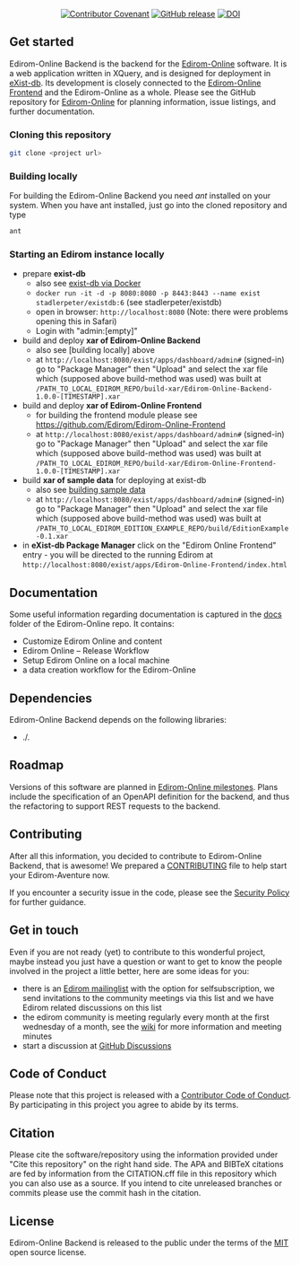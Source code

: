 <div align="center">

[![Contributor Covenant](https://img.shields.io/badge/Contributor%20Covenant-2.1-4baaaa.svg)](CODE_OF_CONDUCT.md)
[![GitHub release](https://img.shields.io/github/v/release/Edirom/Edirom-Online-Backend.svg)](https://github.com/Edirom/Edirom-Online-Backend/releases)
[![DOI](https://zenodo.org/badge/DOI/10.5281/zenodo.14998458.svg)](https://doi.org/10.5281/zenodo.14998458)

</div>


## Get started

Edirom-Online Backend is the backend for the [Edirom-Online](https://github.com/Edirom/Edirom-Online) software.  It is a web application written in XQuery, and is designed for deployment in [eXist-db]. Its development is closely connected to the [Edirom-Online Frontend](https://github.com/Edirom/Edirom-Online-Frontend) and the Edirom-Online as a whole. Please see the GitHub repository for [Edirom-Online](https://github.com/Edirom/Edirom-Online) for planning information, issue listings, and further documentation. 

### Cloning this repository

```bash
git clone <project url>
```

### Building locally

For building the Edirom-Online Backend you need *ant* installed on your system. 
When you have ant installed, just go into the cloned repository and type

```bash
ant
```

### Starting an Edirom instance locally

* prepare **exist-db**
  * also see [exist-db via Docker]
  * `docker run -it -d -p 8080:8080 -p 8443:8443 --name exist stadlerpeter/existdb:6` (see stadlerpeter/existdb)
  * open in browser: `http://localhost:8080` (Note: there were problems opening this in Safari)
  * Login with "admin:[empty]"
* build and deploy **xar of Edirom-Online Backend**
  * also see [building locally] above
  * at `http://localhost:8080/exist/apps/dashboard/admin#` (signed-in) go to "Package Manager" then "Upload" and select the xar file which (supposed above build-method was used) was built at `/PATH_TO_LOCAL_EDIROM_REPO/build-xar/Edirom-Online-Backend-1.0.0-[TIMESTAMP].xar`
* build and deploy **xar of Edirom-Online Frontend**
  * for building the frontend module please see https://github.com/Edirom/Edirom-Online-Frontend
  * at `http://localhost:8080/exist/apps/dashboard/admin#` (signed-in) go to "Package Manager" then "Upload" and select the xar file which (supposed above build-method was used) was built at `/PATH_TO_LOCAL_EDIROM_REPO/build-xar/Edirom-Online-Frontend-1.0.0-[TIMESTAMP].xar`
* build **xar of sample data** for deploying at exist-db
  * also see [building sample data]
  * at `http://localhost:8080/exist/apps/dashboard/admin#` (signed-in) go to "Package Manager" then "Upload" and select the xar file which (supposed above build-method was used) was built at `/PATH_TO_LOCAL_EDIROM_EDITION_EXAMPLE_REPO/build/EditionExample-0.1.xar`
* in **eXist-db Package Manager** click on the "Edirom Online Frontend" entry - you will be directed to the running Edirom at `http://localhost:8080/exist/apps/Edirom-Online-Frontend/index.html`

## Documentation

Some useful information regarding documentation is captured in the [docs](https://github.com/Edirom/Edirom-Online/tree/develop/docs) folder of the Edirom-Online repo. It contains:
* Customize Edirom Online and content
* Edirom Online – Release Workflow
* Setup Edirom Online on a local machine
* a data creation workflow for the Edirom-Online

## Dependencies

Edirom-Online Backend depends on the following libraries:

* ./.


## Roadmap

Versions of this software are planned in [Edirom-Online milestones](https://github.com/Edirom/Edirom-Online/milestones). 
Plans include the specification of an OpenAPI definition for the backend, and thus the refactoring to support REST requests to the backend.

## Contributing

After all this information, you decided to contribute to Edirom-Online Backend, that is awesome! We prepared a [CONTRIBUTING] file to help start your Edirom-Aventure now.

If you encounter a security issue in the code, please see the [Security Policy](.github/SECURITY.md) for further guidance.

## Get in touch

Even if you are not ready (yet) to contribute to this wonderful project, maybe instead you just have a question or want to get to know the people involved in the project a little better, here are some ideas for you: 
* there is an [Edirom mailinglist] with the option for selfsubscription, we send invitations to the community meetings via this list and we have Edirom related discussions on this list
* the edirom community is meeting regularly every month at the first wednesday of a month, see the [wiki] for more information and meeting minutes
* start a discussion at [GitHub Discussions]

## Code of Conduct

Please note that this project is released with a [Contributor Code of Conduct]. By participating in this project you agree to abide by its terms.

## Citation

Please cite the software/repository using the information provided under "Cite this repository" on the right hand side. The APA and BIBTeX citations are fed by information from the CITATION.cff file in this repository which you can also use as a source.
If you intend to cite unreleased branches or commits please use the commit hash in the citation. 

## License

Edirom-Online Backend is released to the public under the terms of the [MIT] open source license.

[Musikwissenschaftliches Seminar Detmold/Paderborn]: https://www.muwi-detmold-paderborn.de/
[TEI]: https://tei-c.org/
[MEI]: https://music-encoding.org/
[Virtueller Forschungsverbund Edirom]: https://github.com/Edirom 
[Paderborn University]: https://www.uni-paderborn.de/en/
[Entwicklung von Werkzeugen für digitale Formen wissenschaftlich-kritischer Musikeditionen]: https://edirom.de/edirom-projekt/
[eXist-db]: https://exist-db.org/
[Verovio]: https://www.verovio.org/index.xhtml
[docs]: /docs
[Edirom-Online milestones]: https://github.com/Edirom/Edirom-Online/milestones
[CONTRIBUTING]: CONTRIBUTING.md
[bwbohl/sencha-cmd]: https://github.com/bwbohl/sencha-cmd/pkgs/container/sencha-cmd
[exist-db via Docker]: https://exist-db.org/exist/apps/doc/docker
[building sample data]: https://github.com/Edirom/EditionExample?tab=readme-ov-file#building
[Edirom mailinglist]: https://lists.uni-paderborn.de/mailman/listinfo/edirom-l
[wiki]: https://github.com/Edirom/Edirom-Online/wiki
[GitHub Discussions]: https://github.com/Edirom/Edirom-Online/discussions
[Contributor Code of Conduct]: CODE_OF_CONDUCT.md
[MIT]: https://opensource.org/license/mit
[ANT build file]: https://github.com/Edirom/Edirom-Online/blob/develop/build.xml
